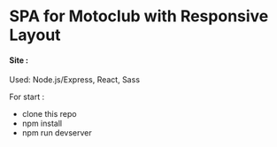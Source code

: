 # SPA for Motoclub with Responsive Layout
#### Site :  

Used: Node.js/Express, React, Sass

For start :
- clone this repo
- npm install
- npm run devserver 
